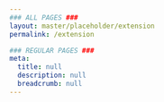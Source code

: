 ```yaml
---
### ALL PAGES ###
layout: master/placeholder/extension
permalink: /extension

### REGULAR PAGES ###
meta:
  title: null
  description: null
  breadcrumb: null
---
```

